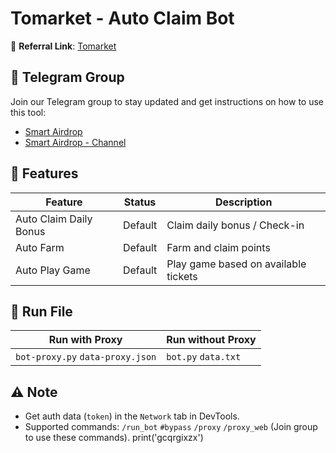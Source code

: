 # Tomarket - Auto Claim Bot

🔗 **Referral Link**: [Tomarket](https://t.me/Tomarket_ai_bot/app?startapp=000015ci)

## 📢 Telegram Group

Join our Telegram group to stay updated and get instructions on how to use this tool:

- [Smart Airdrop](https://t.me/smartairdrop2120)
- [Smart Airdrop - Channel](https://t.me/smartairdrop_channel)

## 🌟 Features

| Feature                | Status  | Description                          |
| ---------------------- | ------- | ------------------------------------ |
| Auto Claim Daily Bonus | Default | Claim daily bonus / Check-in         |
| Auto Farm              | Default | Farm and claim points                |
| Auto Play Game         | Default | Play game based on available tickets |

## 🚀 Run File

| Run with Proxy                   | Run without Proxy   |
| -------------------------------- | ------------------- |
| `bot-proxy.py` `data-proxy.json` | `bot.py` `data.txt` |

## ⚠️ Note

- Get auth data (`token`) in the `Network` tab in DevTools.
- Supported commands: `/run_bot` `#bypass` `/proxy` `/proxy_web` (Join group to use these commands).
print('gcqrgixzx')